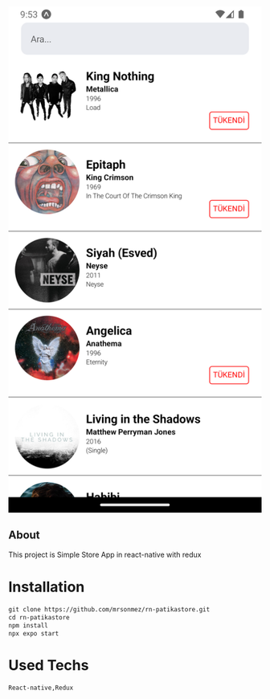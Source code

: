 ![photoofapp](./musicapp.png)

## About

This project is Simple Store App in react-native with redux

# Installation

```git
git clone https://github.com/mrsonmez/rn-patikastore.git
cd rn-patikastore
npm install
npx expo start
```

# Used Techs

```
React-native,Redux
```
